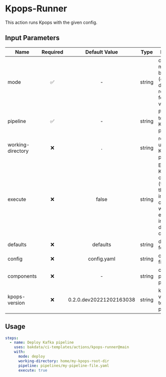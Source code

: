# Kpops-Runner

This action runs Kpops with the given config.

## Input Parameters

| Name              | Required | Default Value |  Type  | Description                                                                                                   |
| ----------------- | :------: | :-----------: | :----: | ------------------------------------------------------------------------------------------------------------- |
| mode              |    ✅    |       -       | string | command mode used by Kpops (deploy, destroy, reset, clean) for possible values                                |
| pipeline          |    ✅    |       -       | string | Pipeline file to be run by Kpops publication                                                                  |
| working-directory |    ❌    |       .       | string | root directory used by Kpops to run pipelines                                                                 |
| execute           |    ❌    |     false     | string | Execute Kpops command (this applies the infrastructure changes that were executed inside the dry-run command) |
| defaults          |    ❌    |   defaults    | string | defaults folder path                                                                                          |
| config            |    ❌    |  config.yaml  | string | config.yaml file path                                                                                         |
| components        |    ❌    |       -       | string | components package path                                                                                       |
| kpops-version     |    ❌    |   0.2.0.dev20221202163038  | string | kpops version used to deploy pipeline  |

## Usage

```yaml
steps:
  - name: Deploy Kafka pipeline
    uses: bakdata/ci-templates/actions/kpops-runner@main
    with:
      mode: deploy
      working-directory: home/my-kpops-root-dir
      pipeline: pipelines/my-pipeline-file.yaml
      execute: true
```
